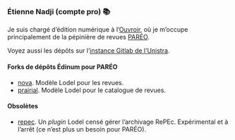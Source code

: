 ### Étienne Nadji (compte pro) 📚

Je suis chargé d’édition numérique à l’[Ouvroir](https://www.misha.fr/edition-revues), où je m’occupe 
principalement de la pépinière de revues [PARÉO](https://www.misha.fr/edition-revues/services).

Voyez aussi les dépôts sur l’[instance Gitlab de l’Unistra](https://git.unistra.fr/enadji).

#### Forks de dépôts Édinum pour PARÉO

- [nova](https://github.com/enadji/nova). Modèle Lodel pour les revues.
- [prairial](https://github.com/enadji/prairial). Modèle Lodel pour le catalogue de revues.

#### Obsolètes

- [repec](https://github.com/enadji/repec). Un *plugin* Lodel censé gérer l’archivage RePEc. Expérimental et à l’arrêt (ce n’est plus un besoin pour PARÉO).
